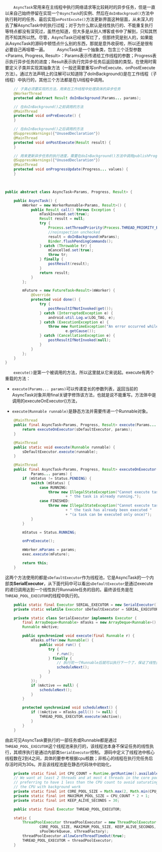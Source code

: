 &emsp;&emsp;`AsyncTask`常用来在主线程中执行网络请求等比较耗时的异步任务，但是一直以来自己始终停留在实现一个`AsyncTask`的实例、然后在`doInBackgroud()`方法中执行耗时的任务、最后实现`onPostExcute()`方法更新界面这种层面，从未深入的去了解AsyncTask中的执行过程；对于为什么默认是线性执行的、不能重复执行等特点都没有深究过，虽然也知道，但大多是从别人博客或书中了解到，只知其然而不知其所以然。尽管，AsyncTask已经被写烂了，但那终究是别人的，如果能从AsyncTask的源码中顿悟点什么别的东西，那就是意外收获啦，所以还是很有必要自己再咀嚼一遍。
&emsp;&emsp;AsyncTask是一个抽象类，包含三个泛型参数<Params, Progress, Result>：Params表示传递给工作线程的参数；Progress表示执行异步任务的进度；Result表示执行完异步任务后返回值的类型。在使用时需要定义子类并实现其抽象方法（一般还需要重写onPreExecute、onPostExecute方法）。通过方法声明上的注解可以知道除了doInBackground()是在工作线程（子线程）中执行的，其他三个方法都是在UI线程中调用。
```java
	// 子类必须要实现的方法，用来在工作线程中处理具体的异步任务
    @WorkerThread
    protected abstract Result doInBackground(Params... params);

	// 在doInBackground()之前调用的方法
    @MainThread
    protected void onPreExecute() {
    }

	// 在doInBackground()之后调用的方法
    @SuppressWarnings({"UnusedDeclaration"})
    @MainThread
    protected void onPostExecute(Result result) {
    }

	// 用来更新异步任务的执行进度，需要在doInBackground()方法中调用publishProgress()方法
    @SuppressWarnings({"UnusedDeclaration"})
    @MainThread
    protected void onProgressUpdate(Progress... values) {
    }
```
&emsp;&emsp;
```java
public abstract class AsyncTask<Params, Progress, Result> {

    public AsyncTask() {
        mWorker = new WorkerRunnable<Params, Result>() {
            public Result call() throws Exception {
                mTaskInvoked.set(true);
                Result result = null;
                try {
                    Process.setThreadPriority(Process.THREAD_PRIORITY_BACKGROUND);
                    //noinspection unchecked
                    result = doInBackground(mParams);
                    Binder.flushPendingCommands();
                } catch (Throwable tr) {
                    mCancelled.set(true);
                    throw tr;
                } finally {
                    postResult(result);
                }
                return result;
            }
        };

        mFuture = new FutureTask<Result>(mWorker) {
            @Override
            protected void done() {
                try {
                    postResultIfNotInvoked(get());
                } catch (InterruptedException e) {
                    android.util.Log.w(LOG_TAG, e);
                } catch (ExecutionException e) {
                    throw new RuntimeException("An error occurred while executing doInBackground()",
                            e.getCause());
                } catch (CancellationException e) {
                    postResultIfNotInvoked(null);
                }
            }
        };
    }
}
```

&emsp;&emsp;`execute()`是第一个被调用的方法，所以这里就从它来说起。execute有两个重载的方法：

- `execute(Params... params)`可以传递变长的参数列表，返回当前的AsyncTask对象并用final关键字修饰该方法，也就是说不能重写。方法体中是调用的executeOnExecutor()方法，

- `execute(Runnable runnable)`是静态方法并需要传递一个Runnable对象。

```java
    @MainThread
    public final AsyncTask<Params, Progress, Result> execute(Params... params) {
        return executeOnExecutor(sDefaultExecutor, params);
    }

    @MainThread
    public static void execute(Runnable runnable) {
        sDefaultExecutor.execute(runnable);
    }

    @MainThread
    public final AsyncTask<Params, Progress, Result> executeOnExecutor(Executor exec,
            Params... params) {
        if (mStatus != Status.PENDING) {
            switch (mStatus) {
                case RUNNING:
                    throw new IllegalStateException("Cannot execute task:"
                            + " the task is already running.");
                case FINISHED:
                    throw new IllegalStateException("Cannot execute task:"
                            + " the task has already been executed "
                            + "(a task can be executed only once)");
            }
        }

        mStatus = Status.RUNNING;

        onPreExecute();

        mWorker.mParams = params;
        exec.execute(mFuture);

        return this;
    }
```
这两个方法使用的都是`sDefaultExecutor`作为线程池，它是AsyncTask的一个内部类**SerialExecutor**，从下面代码中可以看出`sDefaultExecutor`是通过execute的递归调用达到一个线性执行Runnable任务的目的。最终该任务是在`THREAD_POOL_EXECUTOR`的线程中执行的。
```java
    public static final Executor SERIAL_EXECUTOR = new SerialExecutor();
    private static volatile Executor sDefaultExecutor = SERIAL_EXECUTOR;

    private static class SerialExecutor implements Executor {
        final ArrayDeque<Runnable> mTasks = new ArrayDeque<Runnable>();
        Runnable mActive;

        public synchronized void execute(final Runnable r) {
            mTasks.offer(new Runnable() {
                public void run() {
                    try {
                        r.run();
                    } finally {
						// 执行完一个Runnable后就可以执行下一个了，保证了线性执行
                        scheduleNext();
                    }
                }
            });
            if (mActive == null) {
                scheduleNext();
            }
        }

        protected synchronized void scheduleNext() {
            if ((mActive = mTasks.poll()) != null) {
                THREAD_POOL_EXECUTOR.execute(mActive);
            }
        }
    }
```
由此可见AsyncTask要执行的一部任务或Runnable都是通过`THREAD_POOL_EXECUTOR`这个线程池来执行的，该线程池本身不保证任务的线性执行，其顺序执行是通过内部类`SerialExecutor`控制。
源码中定义了线程池中核心线程数在2到4之间，具体的要参考根据cpu核数；非核心的线程在执行完任务后存活时间为30s。并且该线程池是在静态代码块中初始化，
```java
    private static final int CPU_COUNT = Runtime.getRuntime().availableProcessors();
    // We want at least 2 threads and at most 4 threads in the core pool,
    // preferring to have 1 less than the CPU count to avoid saturating
    // the CPU with background work
    private static final int CORE_POOL_SIZE = Math.max(2, Math.min(CPU_COUNT - 1, 4));
    private static final int MAXIMUM_POOL_SIZE = CPU_COUNT * 2 + 1;
    private static final int KEEP_ALIVE_SECONDS = 30;

    public static final Executor THREAD_POOL_EXECUTOR;

    static {
        ThreadPoolExecutor threadPoolExecutor = new ThreadPoolExecutor(
                CORE_POOL_SIZE, MAXIMUM_POOL_SIZE, KEEP_ALIVE_SECONDS, TimeUnit.SECONDS,
                sPoolWorkQueue, sThreadFactory);
        threadPoolExecutor.allowCoreThreadTimeOut(true);
        THREAD_POOL_EXECUTOR = threadPoolExecutor;
    }
```